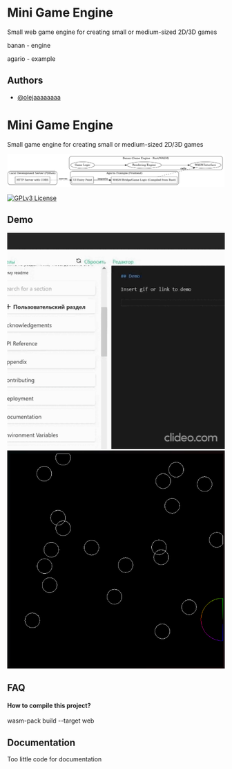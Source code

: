 
# Mini Game Engine

Small web game engine for creating small or medium-sized 2D/3D games

banan - engine

agario - example


## Authors

- [@olejaaaaaaaa](https://www.github.com/olejaaaaaaaa)


# Mini Game Engine

Small game engine for creating small or medium-sized 2D/3D games


![project](https://github.com/olejaaaaaaaa/Banan/blob/main/structure-project.png)


[![GPLv3 License](https://img.shields.io/badge/License-GPL%20v3-yellow.svg)](https://opensource.org/licenses/)



## Demo

![demo](https://github.com/olejaaaaaaaa/Banan/blob/main/demo.gif)
![demo](https://github.com/olejaaaaaaaa/Banan/blob/main/121.jpg)

## FAQ

#### How to compile this project?

wasm-pack build --target web



## Documentation

Too little code for documentation

